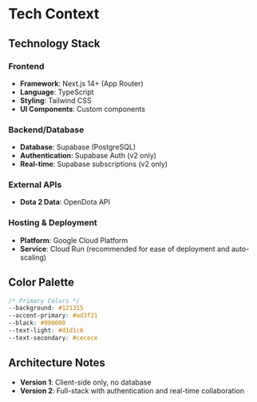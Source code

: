 # Tech Context

## Technology Stack

### Frontend
- **Framework**: Next.js 14+ (App Router)
- **Language**: TypeScript
- **Styling**: Tailwind CSS
- **UI Components**: Custom components

### Backend/Database
- **Database**: Supabase (PostgreSQL)
- **Authentication**: Supabase Auth (v2 only)
- **Real-time**: Supabase subscriptions (v2 only)

### External APIs
- **Dota 2 Data**: OpenDota API

### Hosting & Deployment
- **Platform**: Google Cloud Platform
- **Service**: Cloud Run (recommended for ease of deployment and auto-scaling)

## Color Palette

```css
/* Primary Colors */
--background: #121315
--accent-primary: #ad3f21
--black: #000000
--text-light: #d1d1c6
--text-secondary: #cecece
```

## Architecture Notes
- **Version 1**: Client-side only, no database
- **Version 2**: Full-stack with authentication and real-time collaboration
